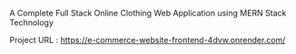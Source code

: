 A Complete Full Stack Online Clothing Web Application using MERN Stack Technology


Project URL : https://e-commerce-website-frontend-4dvw.onrender.com/
